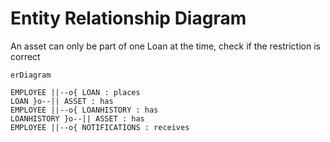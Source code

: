 # Entity Relationship Diagram
An asset can only be part of one Loan at the time, check if the restriction is correct

```mermaid
erDiagram

EMPLOYEE ||--o{ LOAN : places
LOAN }o--|| ASSET : has
EMPLOYEE ||--o{ LOANHISTORY : has
LOANHISTORY }o--|| ASSET : has
EMPLOYEE ||--o{ NOTIFICATIONS : receives

      

```
